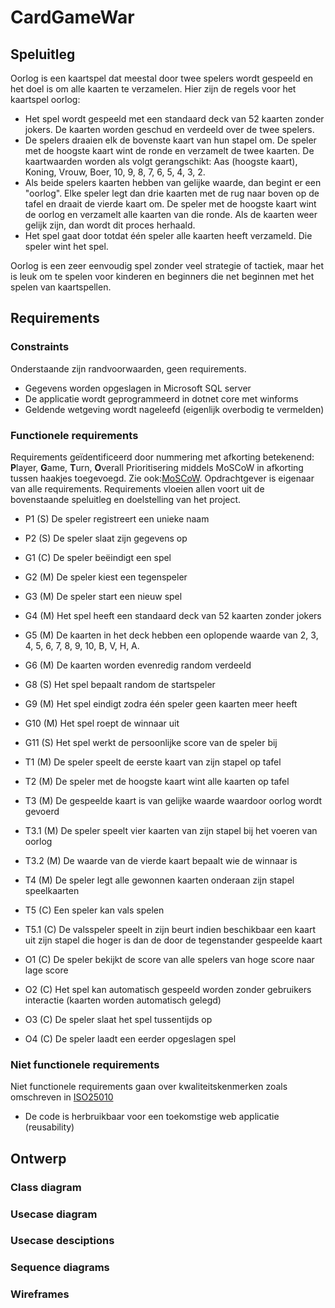 # CardGameWar

## Speluitleg
Oorlog is een kaartspel dat meestal door twee spelers wordt gespeeld en het doel is om alle kaarten te verzamelen. Hier zijn de regels voor het kaartspel oorlog:

- Het spel wordt gespeeld met een standaard deck van 52 kaarten zonder jokers. De kaarten worden geschud en verdeeld over de twee spelers.
- De spelers draaien elk de bovenste kaart van hun stapel om. De speler met de hoogste kaart wint de ronde en verzamelt de twee kaarten. De kaartwaarden worden als volgt gerangschikt: Aas (hoogste kaart), Koning, Vrouw, Boer, 10, 9, 8, 7, 6, 5, 4, 3, 2.
- Als beide spelers kaarten hebben van gelijke waarde, dan begint er een "oorlog". Elke speler legt dan drie kaarten met de rug naar boven op de tafel en draait de vierde kaart om. De speler met de hoogste kaart wint de oorlog en verzamelt alle kaarten van die ronde. Als de kaarten weer gelijk zijn, dan wordt dit proces herhaald.
- Het spel gaat door totdat één speler alle kaarten heeft verzameld. Die speler wint het spel.

Oorlog is een zeer eenvoudig spel zonder veel strategie of tactiek, maar het is leuk om te spelen voor kinderen en beginners die net beginnen met het spelen van kaartspellen.

## Requirements

### Constraints
Onderstaande zijn randvoorwaarden, geen requirements.
- Gegevens worden opgeslagen in Microsoft SQL server
- De applicatie wordt geprogrammeerd in dotnet core met winforms
- Geldende wetgeving wordt nageleefd (eigenlijk overbodig te vermelden)

### Functionele requirements
Requirements geïdentificeerd door nummering met afkorting betekenend: **P**layer, **G**ame, **T**urn, **O**verall
Prioritisering middels MoSCoW in afkorting tussen haakjes toegevoegd. Zie ook:[MoSCoW](https://nl.wikipedia.org/wiki/MoSCoW-methode). 
Opdrachtgever is eigenaar van alle requirements.
Requirements vloeien allen voort uit de bovenstaande speluitleg en doelstelling van het project.

- P1 (S) De speler registreert een unieke naam
- P2 (S) De speler slaat zijn gegevens op

- G1 (C) De speler beëindigt een spel
- G2 (M) De speler kiest een tegenspeler
- G3 (M) De speler start een nieuw spel
- G4 (M) Het spel heeft een standaard deck van 52 kaarten zonder jokers
- G5 (M) De kaarten in het deck hebben een oplopende waarde van 2, 3, 4, 5, 6, 7, 8, 9, 10, B, V, H, A.
- G6 (M) De kaarten worden evenredig random verdeeld
- G8 (S) Het spel bepaalt random de startspeler
- G9 (M) Het spel eindigt zodra één speler geen kaarten meer heeft
- G10 (M) Het spel roept de winnaar uit 
- G11 (S) Het spel werkt de persoonlijke score van de speler bij

- T1 (M) De speler speelt de eerste kaart van zijn stapel op tafel
- T2 (M) De speler met de hoogste kaart wint alle kaarten op tafel
- T3 (M) De gespeelde kaart is van gelijke waarde waardoor oorlog wordt gevoerd
- T3.1 (M) De speler speelt vier kaarten van zijn stapel bij het voeren van oorlog
- T3.2 (M) De waarde van de vierde kaart bepaalt wie de winnaar is
- T4 (M) De speler legt alle gewonnen kaarten onderaan zijn stapel speelkaarten
- T5 (C) Een speler kan vals spelen
- T5.1 (C) De valsspeler speelt in zijn beurt indien beschikbaar een kaart uit zijn stapel die hoger is dan de door de tegenstander gespeelde kaart

- O1 (C) De speler bekijkt de score van alle spelers van hoge score naar lage score
- O2 (C) Het spel kan automatisch gespeeld worden zonder gebruikers interactie (kaarten worden automatisch gelegd)
- O3 (C) De speler slaat het spel tussentijds op
- O4 (C) De speler laadt een eerder opgeslagen spel


### Niet functionele requirements
Niet functionele requirements gaan over kwaliteitskenmerken zoals omschreven in [ISO25010](https://nl.wikipedia.org/wiki/ISO_25010)
- De code is herbruikbaar voor een toekomstige web applicatie (reusability)

## Ontwerp
### Class diagram

### Usecase diagram

### Usecase desciptions

### Sequence diagrams

### Wireframes
